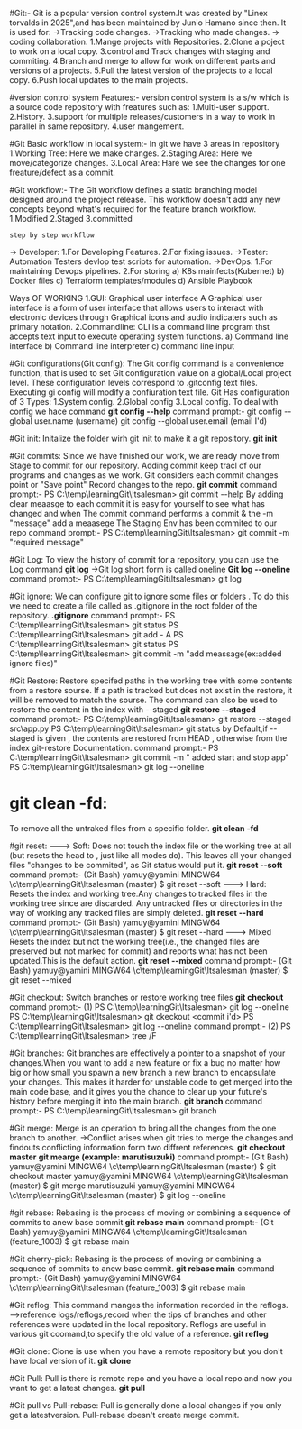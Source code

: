 #Git:-
       Git is a popular version control system.It was created by "Linex torvalds in 2025",and has been maintained by Junio Hamano since then.
	It is used for:
->Tracking code changes.
->Tracking who made changes.
-> coding collaboration.
 1.Mange projects with Repositories.
 2.Clone a poject to work on a local copy.
 3.control and Track changes with staging and commiting.
 4.Branch and merge to allow for work on different parts and versions of a projects.
 5.Pull the latest version of the projects to a local copy.
 6.Push local updates to the main projects.

#version control system Features:-
       version control system is a s/w which is a source code repository with freatures such as:
 1.Multi-user support.
 2.History.
 3.support for multiple releases/customers in a way to work in parallel in same repository.
 4.user mangement.
 
 #Git Basic workflow in local system:-
        In git we have 3 areas in repository
 1.Working Tree: Here we make changes.
 2.Staging Area: Here we move/categorize changes.
 3.Local Area:   Hare we see the changes for one freature/defect as a commit. 
 
 #Git workflow:-
        The Git workflow defines a static branching model designed around the project release. This workflow doesn't add any new concepts beyond 
	what's required for the feature branch workflow.
 1.Modified
 2.Staged
 3.committed
	 
	step by step workflow
-> Developer:
 1.For Developing Features.
 2.For fixing issues.
->Tester:
   Automation Testers devlop test scripts for automation.
->DevOps:
 1.For maintaining Devops pipelines.
 2.For storing
    a) K8s mainfects(Kubernet)
	b) Docker files
	c) Terraform templates/modules
	d) Ansible Playbook
	
Ways OF WORKING
 1.GUI: Graphical user interface
      A Graphical user interface is a form of user interface that allows users to interact with electronic devices through Graphical icons and audio indicaters such as primary notation.
 2.Commandline:
      CLI is a command line program thst accepts text input to execute operating system functions.
	a) Command line interface
	b) Command line interpreter
	c) command line input
	
#Git configurations(Git config):
     The Git config command is a convenience function, that is used to set Git configuration value on a global/Local project level. 
  These configuration levels correspond to .gitconfig text files. Executing gi config will modify a confiuration text file.
  Git Has configuration of 3 Types:
1.System config.
2.Global config
3.Local config.
To deal with config we hace command
**git config --help**
command prompt:-
git config --global user.name (username)
git config --global user.email (email I'd)	

#Git init:
   Initalize the folder wirh git init to make it a git repository.
**git init** 

#Git commits:
    Since we have finished our work, we are ready move from Stage to commit for our repository. 
Adding commit keep tracl of our programs and changes as we work.
Git considers each commit changes point or "Save point"
Record changes to the repo.
**git commit**
command prompt:-
PS C:\temp\learningGit\ltsalesman> git commit --help
By adding clear meaasge to each commit it is easy for yourself to see what has changed and when
The commit command performs a commit & the -m "message" add a meaasege
The Staging Env has been commited to our repo
command prompt:-
PS C:\temp\learningGit\ltsalesman> git commit -m "required message"

#Git Log:
To view the history of commit for a repository, you can use the Log command
**git log**
->Git log short form is called oneline
**Git log --oneline**
command prompt:-
PS C:\temp\learningGit\ltsalesman> git log

#Git ignore:
We can configure git to ignore some files or folders . To do this we need to create a file called as .gitignore in the root folder of the repository.
**.gitignore**
command prompt:-
PS C:\temp\learningGit\ltsalesman> git status
PS C:\temp\learningGit\ltsalesman> git add - A
PS C:\temp\learningGit\ltsalesman> git status
PS C:\temp\learningGit\ltsalesman> git commit -m "add meassage(ex:added ignore files)"

#Git Restore:
     Restore specifed paths in the working tree with some contents from a restore sourse. If a path is tracked but does not exist in the restore,
   it will be removed to match the sourse.
   The command can also be used to restore the content in the index with --staged
**git restore --staged** 
command prompt:-
PS C:\temp\learningGit\ltsalesman> git restore --staged src\app.py
PS C:\temp\learningGit\ltsalesman> git status
 by Default,if --staged is given , the contents are restored from HEAD , otherwise from the index git-restore Documentation.
command prompt:-
PS C:\temp\learningGit\ltsalesman> git commit -m " added start and stop app"
PS C:\temp\learningGit\ltsalesman> git log --oneline

# git clean -fd:
   To remove all the untraked files from a specific folder.
**git clean -fd <path>**

#git reset:
---> Soft:
        Does not touch the index file or the working tree at all (but resets the head to <commit>, just like all modes do). 
      This leaves all your changed files "changes to be commited", as Git status would put it.
**git reset --soft**
            command prompt:- (Git Bash)
            yamuy@yamini MINGW64 \c\temp\learningGit\ltsalesman (master)
            $ git reset --soft
---> Hard:
        Resets the index and working tree.Any changes to tracked files in the working tree since <commit> are discarded.
      Any untracked files or directories in the way of working any tracked files are simply deleted.
**git reset --hard**
             command prompt:- (Git Bash)
             yamuy@yamini MINGW64 \c\temp\learningGit\ltsalesman (master)
             $ git reset --hard
---> Mixed
        Resets the index but not the working tree(i.e., the changed files are preserved but not marked for commit) and reports what has not been 
      updated.This is the default action.
**git reset --mixed**
             command prompt:- (Git Bash)
             yamuy@yamini MINGW64 \c\temp\learningGit\ltsalesman (master)
             $ git reset --mixed   

#Git checkout:
    Switch branches or restore working tree files
**git checkout <commit>**
command prompt:- (1)
PS C:\temp\learningGit\ltsalesman> git log --oneline
PS C:\temp\learningGit\ltsalesman> git ckeckout <commit i'd>
PS C:\temp\learningGit\ltsalesman> git log --oneline
command prompt:- (2)
PS C:\temp\learningGit\ltsalesman> tree /F

#Git branches:
   Git branches are effectively a pointer to a snapshot of your changes.When you want to add a new feature or fix a bug no matter how big or 
how small you spawn a new branch a new branch to encapsulate your changes. This makes it harder for unstable code to get merged into 
the main code base, and it gives you the chance to clear up your future's history before merging it into the main branch.
**git branch** 
command prompt:- 
PS C:\temp\learningGit\ltsalesman> git branch

#Git merge:
   Merge is an operation to bring all the changes from the one branch to another. 
->Conflict arises when git tries to merge the changes and findouts conflicting information form two diffrent references. 
**git checkout master**
**git mearge (example: marutisuzuki)**
command prompt:- (Git Bash)
yamuy@yamini MINGW64 \c\temp\learningGit\ltsalesman (master)
$ git checkout master
yamuy@yamini MINGW64 \c\temp\learningGit\ltsalesman (master)
$ git merge marutisuzuki
yamuy@yamini MINGW64 \c\temp\learningGit\ltsalesman (master)
$ git log --oneline

#git rebase:
 Rebasing is the process of moving or combining a sequence of commits to anew base commit 
**git rebase main**
command prompt:- (Git Bash)
yamuy@yamini MINGW64 \c\temp\learningGit\ltsalesman (feature_1003)
$ git rebase main

#Git cherry-pick:
   Rebasing is the process of moving or combining a sequence of commits to anew base commit. 
**git rebase main**
command prompt:- (Git Bash)
yamuy@yamini MINGW64 \c\temp\learningGit\ltsalesman (feature_1003)
$ git rebase main

#Git reflog:
   This command manges the information recorded in the reflogs.
-->reference logs/reflogs,record when the tips of branches and other references were updated in the local repository.
   Reflogs are useful in various git coomand,to specify the old value of a reference.
**git reflog**

 #Git clone:
      Clone is use when you have a remote repository but you don't have local version of it.
**git clone**

#Git Pull:
    Pull is there is remote repo and you have a local repo and now you want to get a latest changes.
**git pull**

#Git pull vs Pull-rebase:
     Pull is generally done a local changes if you only get a latestversion.
	 Pull-rebase doesn't create merge commit.
    
	 


	
	 
 